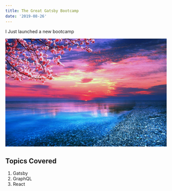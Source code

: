```yaml
---
title: The Great Gatsby Bootcamp
date: '2019-08-26'
---
```

I Just launched a new bootcamp

![](/static/img/pretty.jpg)

## Topics Covered

1. Gatsby
2. GraphQL
3. React
